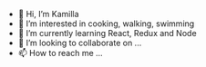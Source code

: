 - 👋 Hi, I’m Kamilla 
- 👀 I’m interested in cooking, walking, swimming
- 🌱 I’m currently learning React, Redux and Node
- 💞️ I’m looking to collaborate on ...
- 📫 How to reach me ...

<!---
KamillaAbazova/KamillaAbazova is a ✨ special ✨ repository because its `README.md` (this file) appears on your GitHub profile.
You can click the Preview link to take a look at your changes.
--->
